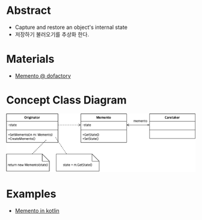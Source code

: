 # Abstract

- Capture and restore an object's internal state
- 저장하기 불러오기를 추상화 한다.
  
# Materials

* [Memento @ dofactory](https://www.dofactory.com/net/memento-design-pattern)

# Concept Class Diagram

![](memento.drawio.png)

# Examples

* [Memento in kotlin](/kotlin/kotlin_design_pattern/memento.md)
